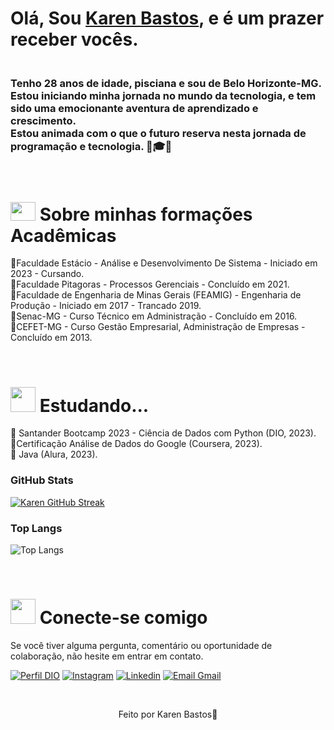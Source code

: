 # Olá, Sou  **[Karen Bastos](https://www.linkedin.com/in/karen-karoline-bastos-846b2083)**, e é um prazer receber vocês.
###  <br>Tenho 28 anos de idade, pisciana e sou de Belo Horizonte-MG. <br>Estou iniciando minha jornada no mundo da tecnologia, e tem sido uma emocionante aventura de aprendizado e crescimento. <br>Estou animada com o que o futuro reserva nesta jornada de programação e tecnologia. 🚀🎓🎯 


<br><h1> <img src= "https://cdn-icons-png.flaticon.com/512/3584/3584382.png" width="40" height="30"/>  Sobre minhas formações Acadêmicas</h1>

<p> 🔹Faculdade Estácio - Análise e Desenvolvimento De Sistema - Iniciado em 2023 - Cursando.
<br>🔸Faculdade Pitagoras - Processos Gerenciais - Concluído em 2021.
<br>🔹Faculdade de Engenharia de Minas Gerais (FEAMIG) - Engenharia de Produção - Iniciado em 2017 - Trancado 2019.
<br>🔸Senac-MG - Curso Técnico em Administração - Concluído em 2016.
<br>🔹CEFET-MG - Curso Gestão Empresarial, Administração de Empresas - Concluído em 2013. </p>


<br><h1> <img src= "https://ameninadigital.files.wordpress.com/2020/09/open-for-business-saiba-como-dar-destaque-aos-seus-servicos-profissionais-no-seu-linkedin-a-menina-digital-cover.png?w=1400" width="40" height="40"/> Estudando... </h1>
<p> 🔹 Santander Bootcamp 2023 - Ciência de Dados com Python (DIO, 2023).
 <br>🔸Certificação Análise de Dados do Google (Coursera, 2023).
 <br>🔹 Java (Alura, 2023).

<br>

### GitHub Stats
[![Karen GitHub Streak](https://streak-stats.demolab.com/?user=karenkaroline-bastos&theme=bear&background=000&border=Ffffff&dates=FFF)](https://git.io/streak-stats)

### Top Langs
![Top Langs](https://github-readme-stats-git-masterrstaa-rickstaa.vercel.app/api/top-langs/?username=karenkaroline-bastos&layout=compact&theme=dark) 

<br><h1> <img src= "https://img.freepik.com/vetores-gratis/ilustracao-de-relacoes-publicas-com-porta-voz_23-2148894958.jpg?w=360" width="40" height="40"/> Conecte-se comigo </h1>
<p> Se você tiver alguma pergunta, comentário ou oportunidade de colaboração, não hesite em entrar em contato.</p>

[![Perfil DIO](https://img.shields.io/badge/Perfil%20DIO-071952?style=quadrado%20plano&cacheSeconds=360&link)](https://www.dio.me/users/karenkaroline_bastos)
[![Instagram](https://img.shields.io/badge/Instagram-071952?style=quadrado%20plano&cacheSeconds=360)](https://www.instagram.com/karenkaroline.bastos)
[![Linkedin](https://img.shields.io/badge/Linkedin-071952?style=quadrado%20plano&cacheSeconds=360)](https://www.linkedin.com/in/karen-karoline-bastos-846b2083)
[![Email Gmail](https://img.shields.io/badge/Gmail-071952?style=quadrado%20plano&cacheSeconds=360)](karenkaroline.bastos@gmail.com)


<br><foot>
<center> <p>Feito por Karen Bastos💙 </p>
</foot>
